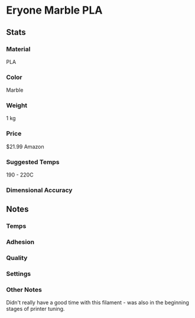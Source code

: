 # Eryone Marble PLA

## Stats

### Material
PLA

### Color
Marble

### Weight
1 kg

### Price
$21.99
Amazon

### Suggested Temps
190 - 220C

### Dimensional Accuracy


## Notes

### Temps

### Adhesion

### Quality

### Settings

### Other Notes
Didn't really have a good time with this filament - was also in the beginning stages of printer tuning.
